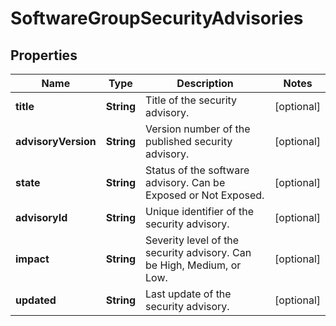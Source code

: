 

# SoftwareGroupSecurityAdvisories


## Properties

| Name | Type | Description | Notes |
|------------ | ------------- | ------------- | -------------|
|**title** | **String** | Title of the security advisory. |  [optional] |
|**advisoryVersion** | **String** | Version number of the published security advisory. |  [optional] |
|**state** | **String** | Status of the software advisory. Can be Exposed or Not Exposed. |  [optional] |
|**advisoryId** | **String** | Unique identifier of the security advisory. |  [optional] |
|**impact** | **String** | Severity level of the security advisory. Can be High, Medium, or Low. |  [optional] |
|**updated** | **String** | Last update of the security advisory. |  [optional] |




